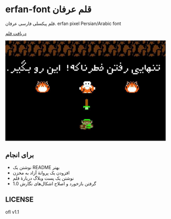 # erfan-font قلم عرفان
قلم پیکسلی فارسی عرفان. erfan pixel Persian/Arabic font

[دریافت قلم](https://github.com/ekm507/erfan-font/releases/download/v1.0/erfan-font-ttf-v1.0.zip)

![picture](take_this.jpg)

## برای انجام
- نوشتن یک README بهتر
- افزودن یک پروانهٔ آزاد به مخزن
- نوشتن یک پست وبلاگ دربارهٔ قلم
- گرفتن بازخورد و اصلاح اشکال‌های نگارش 1.0

## LICENSE
ofl v1.1
